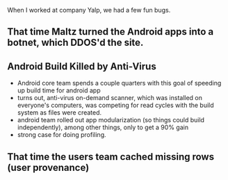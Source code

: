 When I worked at company Yalp, we had a few fun bugs.

## That time Maltz turned the Android apps into a botnet, which DDOS'd the site.

## Android Build Killed by Anti-Virus
- Android core team spends a couple quarters with this goal of speeding up build time for android app
- turns out, anti-virus on-demand scanner, which was installed on everyone's computers, was competing for read cycles with the build system as files were created.
- android team rolled out app modularization (so things could build independently), among other things, only to get a 90% gain
- strong case for doing profiling.

## That time the users team cached missing rows (user provenance)

